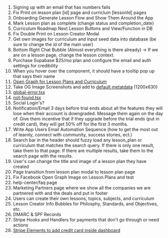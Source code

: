 1. Signing up with an email that has numbers fails
2. Fix Print on lesson plan [id] page and curriclum [lessonId] pages
3. Onboarding Generate Lesson Flow and Show Them Around the App
4. Mark Lesson plan as complete (change status and completion_date)
5. Curriculum Roadmap Next Lesson Buttons and View/Function in DB
6. Fix Double Print on Lesson Creator Modal
7. Get own images for curriculum and input seed data into database (be sure to change the id of the main user)
8. Bottom Right Chat Bubble (Almost everything is there already) -> If we are on a lesson page, change the lesson context.
9. Purchase Supabase $25/mo plan and configure the email and auth settings for credibility
10. When you hover over the <Avatar /> component, it should have a tooltip pop up that says their name
11. [Open Graph for Lesson Plans and Curriculum](https://nextjs.org/docs/app/api-reference/file-conventions/metadata/opengraph-image)
12. Take OG Image Screenshots and add to [default metatdata](src/lib/meta/defaultMetadata.ts) (1200x630)
13. [global-error.tsx](src/app/global-error.tsx)
14. [not-found.tsx](src/app/not-found.tsx)
15. Social Login's?
16. Notification/Email 3 days before trial ends about all the features they will lose when their account is downgraded. Message them again on the day of. Give them incentive that if they upgrade before the trial ends (put in credit card), they will get 50% off for the first 3 months.
17. Write App Users Email Automation Sequence (how to get the most out of learnly, connect with community, success stories, ect.)
18. Search bar in the header should fuzzy load any lesson_plan or curriculum that matches the search query. If there is only one result, take them to that page. If there are multiple results, take them to the search page with the results.
19. User's can change the title and image of a lesson plan they have created
20. Page transition from lesson plan modal to lesson plan page
21. Fix Facebook Open Graph Image on Lesson Plans and test
22. help-center/faq page
23. Marketing Partners page where we show all the companies we are partnered with and the deals and put in footer
24. Users can create their own lessons, topics, subjects, and curriculum
25. Lesson Creator Info Bubbles for Philosphy, Standards, and Objectives, etc.
26. DMARC & SPF Records
27. Stripe Hooks and Handlers for payments that don't go through or need actions
28. [Stripe Elements to add credit card inside dashboard](https://stripe.com/docs/payments/payment-element)
